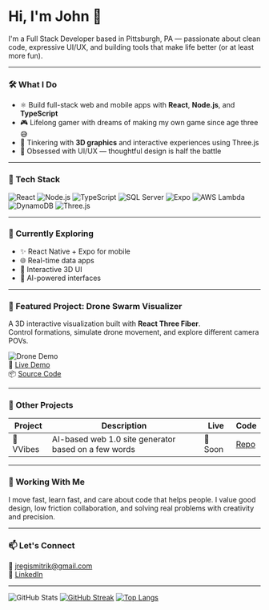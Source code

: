 
# Hi, I'm John 👋

I'm a Full Stack Developer based in Pittsburgh, PA — passionate about clean code, expressive UI/UX, and building tools that make life better (or at least more fun).

---

### 🛠️ What I Do

- ⚛️ Build full-stack web and mobile apps with **React**, **Node.js**, and **TypeScript**
- 🎮 Lifelong gamer with dreams of making my own game since age three 😅
- 🧊 Tinkering with **3D graphics** and interactive experiences using Three.js
- 🎨 Obsessed with UI/UX — thoughtful design is half the battle

---

### 🧰 Tech Stack

![React](https://img.shields.io/badge/-React-61DAFB?style=flat-square&logo=react&logoColor=000)
![Node.js](https://img.shields.io/badge/-Node.js-339933?style=flat-square&logo=node.js&logoColor=fff)
![TypeScript](https://img.shields.io/badge/-TypeScript-3178C6?style=flat-square&logo=typescript&logoColor=fff)
![SQL Server](https://img.shields.io/badge/-SQL%20Server-CC2927?style=flat-square&logo=microsoftsqlserver&logoColor=fff)
![Expo](https://img.shields.io/badge/-Expo-000020?style=flat-square&logo=expo&logoColor=white)
![AWS Lambda](https://img.shields.io/badge/-AWS%20Lambda-FF9900?style=flat-square&logo=aws-lambda&logoColor=fff)
![DynamoDB](https://img.shields.io/badge/-DynamoDB-4053D6?style=flat-square&logo=amazon-dynamodb&logoColor=fff)
![Three.js](https://img.shields.io/badge/-Three.js-000000?style=flat-square&logo=three.js&logoColor=white)

---

### 🔭 Currently Exploring

- ✨ React Native + Expo for mobile  
- 🌐 Real-time data apps  
- 🔺 Interactive 3D UI  
- 🧠 AI-powered interfaces

---

### 🚁 Featured Project: Drone Swarm Visualizer

A 3D interactive visualization built with **React Three Fiber**.  
Control formations, simulate drone movement, and explore different camera POVs.

![Drone Demo](https://your-image-url.com/drone-demo.gif)  
🔗 [Live Demo](https://drone-swarm.vercel.app/)  
📦 [Source Code](https://github.com/mitrikdev/drone-swarm)

---

### 🧩 Other Projects

| Project | Description | Live | Code |
|--------|-------------|------|------|
| 🧠 VVibes | AI-based web 1.0 site generator based on a few words | 🔗 Soon | [Repo](#) |

---

### 🤝 Working With Me

I move fast, learn fast, and care about code that helps people. I value good design, low friction collaboration, and solving real problems with creativity and precision.

---

### 📫 Let's Connect

📧 jregismitrik@gmail.com  
🔗 [LinkedIn](https://www.linkedin.com/in/john-mitrik/)

---

![GitHub Stats](https://github-readme-stats.vercel.app/api?username=mitrikdev&show_icons=true&theme=tokyonight)
[![GitHub Streak](https://streak-stats.demolab.com?user=mitrikdev&theme=tokyonight)](https://git.io/streak-stats)
[![Top Langs](https://github-readme-stats.vercel.app/api/top-langs/?username=mitrikdev&layout=compact&theme=tokyonight)](https://github.com/anuraghazra/github-readme-stats)

